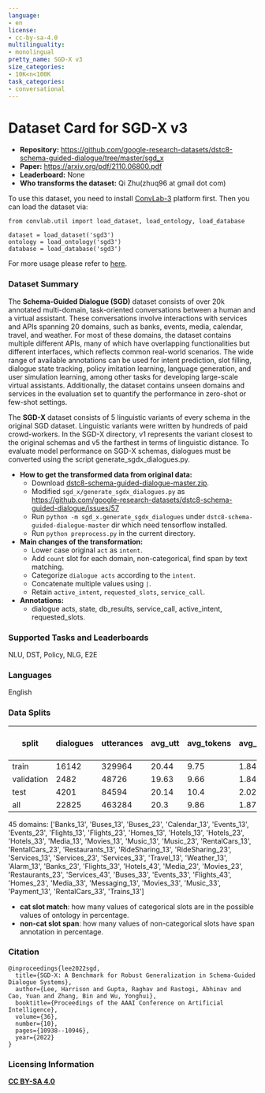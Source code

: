 ```yaml
---
language:
- en
license:
- cc-by-sa-4.0
multilinguality:
- monolingual
pretty_name: SGD-X v3
size_categories:
- 10K<n<100K
task_categories:
- conversational
---
```


# Dataset Card for SGD-X v3

- **Repository:** https://github.com/google-research-datasets/dstc8-schema-guided-dialogue/tree/master/sgd_x
- **Paper:** https://arxiv.org/pdf/2110.06800.pdf
- **Leaderboard:** None
- **Who transforms the dataset:** Qi Zhu(zhuq96 at gmail dot com)

To use this dataset, you need to install [ConvLab-3](https://github.com/ConvLab/ConvLab-3) platform first. Then you can load the dataset via:
```
from convlab.util import load_dataset, load_ontology, load_database

dataset = load_dataset('sgd3')
ontology = load_ontology('sgd3')
database = load_database('sgd3')
```
For more usage please refer to [here](https://github.com/ConvLab/ConvLab-3/tree/master/data/unified_datasets).

### Dataset Summary

The **Schema-Guided Dialogue (SGD)** dataset consists of over 20k annotated multi-domain, task-oriented conversations between a human and a virtual assistant. These conversations involve interactions with services and APIs spanning 20 domains, such as banks, events, media, calendar, travel, and weather. For most of these domains, the dataset contains multiple different APIs, many of which have overlapping functionalities but different interfaces, which reflects common real-world scenarios. The wide range of available annotations can be used for intent prediction, slot filling, dialogue state tracking, policy imitation learning, language generation, and user simulation learning, among other tasks for developing large-scale virtual assistants. Additionally, the dataset contains unseen domains and services in the evaluation set to quantify the performance in zero-shot or few-shot settings.

The **SGD-X** dataset consists of 5 linguistic variants of every schema in the original SGD dataset. Linguistic variants were written by hundreds of paid crowd-workers. In the SGD-X directory, v1 represents the variant closest to the original schemas and v5 the farthest in terms of linguistic distance. To evaluate model performance on SGD-X schemas, dialogues must be converted using the script generate_sgdx_dialogues.py.

- **How to get the transformed data from original data:** 
  - Download [dstc8-schema-guided-dialogue-master.zip](https://github.com/google-research-datasets/dstc8-schema-guided-dialogue/archive/refs/heads/master.zip).
  - Modified `sgd_x/generate_sgdx_dialogues.py` as https://github.com/google-research-datasets/dstc8-schema-guided-dialogue/issues/57
  - Run `python -m sgd_x.generate_sgdx_dialogues` under `dstc8-schema-guided-dialogue-master` dir which need tensorflow installed.
  - Run `python preprocess.py` in the current directory.
- **Main changes of the transformation:**
  - Lower case original `act` as `intent`.
  - Add `count` slot for each domain, non-categorical, find span by text matching.
  - Categorize `dialogue acts` according to the `intent`.
  - Concatenate multiple values using `|`.
  - Retain `active_intent`, `requested_slots`, `service_call`.
- **Annotations:**
  - dialogue acts, state, db_results, service_call, active_intent, requested_slots.

### Supported Tasks and Leaderboards

NLU, DST, Policy, NLG, E2E

### Languages

English

### Data Splits

| split      |   dialogues |   utterances |   avg_utt |   avg_tokens |   avg_domains |   cat slot match(state) | cat slot match(goal)   |   cat slot match(dialogue act) |   non-cat slot span(dialogue act) |
|------------|-------------|--------------|-----------|--------------|---------------|-------------------------|------------------------|--------------------------------|-----------------------------------|
| train      |       16142 |       329964 |     20.44 |         9.75 |          1.84 |                     100 | -                      |                            100 |                               100 |
| validation |        2482 |        48726 |     19.63 |         9.66 |          1.84 |                     100 | -                      |                            100 |                               100 |
| test       |        4201 |        84594 |     20.14 |        10.4  |          2.02 |                     100 | -                      |                            100 |                               100 |
| all        |       22825 |       463284 |     20.3  |         9.86 |          1.87 |                     100 | -                      |                            100 |                               100 |

45 domains: ['Banks_13', 'Buses_13', 'Buses_23', 'Calendar_13', 'Events_13', 'Events_23', 'Flights_13', 'Flights_23', 'Homes_13', 'Hotels_13', 'Hotels_23', 'Hotels_33', 'Media_13', 'Movies_13', 'Music_13', 'Music_23', 'RentalCars_13', 'RentalCars_23', 'Restaurants_13', 'RideSharing_13', 'RideSharing_23', 'Services_13', 'Services_23', 'Services_33', 'Travel_13', 'Weather_13', 'Alarm_13', 'Banks_23', 'Flights_33', 'Hotels_43', 'Media_23', 'Movies_23', 'Restaurants_23', 'Services_43', 'Buses_33', 'Events_33', 'Flights_43', 'Homes_23', 'Media_33', 'Messaging_13', 'Movies_33', 'Music_33', 'Payment_13', 'RentalCars_33', 'Trains_13']
- **cat slot match**: how many values of categorical slots are in the possible values of ontology in percentage.
- **non-cat slot span**: how many values of non-categorical slots have span annotation in percentage.

### Citation

```
@inproceedings{lee2022sgd,
  title={SGD-X: A Benchmark for Robust Generalization in Schema-Guided Dialogue Systems},
  author={Lee, Harrison and Gupta, Raghav and Rastogi, Abhinav and Cao, Yuan and Zhang, Bin and Wu, Yonghui},
  booktitle={Proceedings of the AAAI Conference on Artificial Intelligence},
  volume={36},
  number={10},
  pages={10938--10946},
  year={2022}
}
```

### Licensing Information

[**CC BY-SA 4.0**](https://creativecommons.org/licenses/by-sa/4.0/)